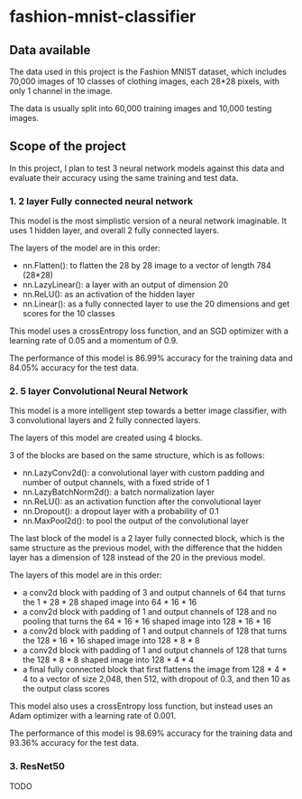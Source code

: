 # fashion-mnist-classifier

## Data available
The data used in this project is the Fashion MNIST dataset, which includes 70,000 images of 10 classes of clothing images, each 28*28 pixels, with only 1 channel in the image. 

The data is usually split into 60,000 training images and 10,000 testing images. 

## Scope of the project
In this project, I plan to test 3 neural network models against this data and evaluate their accuracy using the same training and test data.

### 1. 2 layer Fully connected neural network
This model is the most simplistic version of a neural network imaginable. It uses 1 hidden layer, and overall 2 fully connected layers.

The layers of the model are in this order:
- nn.Flatten(): to flatten the 28 by 28 image to a vector of length 784 (28*28)
- nn.LazyLinear(): a layer with an output of dimension 20 
- nn.ReLU(): as an activation of the hidden layer
- nn.Linear(): as a fully connected layer to use the 20 dimensions and get scores for the 10 classes

This model uses a crossEntropy loss function, and an SGD optimizer with a learning rate of 0.05 and a momentum of 0.9.

The performance of this model is 86.99% accuracy for the training data and 84.05% accuracy for the test data.

### 2. 5 layer Convolutional Neural Network
This model is a more intelligent step towards a better image classifier, with 3 convolutional layers and 2 fully connected layers.

The layers of this model are created using 4 blocks. 

3 of the blocks are based on the same structure, which is as follows:
- nn.LazyConv2d(): a convolutional layer with custom padding and number of output channels, with a fixed stride of 1
- nn.LazyBatchNorm2d(): a batch normalization layer
- nn.ReLU(): as an activation function after the convolutional layer
- nn.Dropout(): a dropout layer with a probability of 0.1
- nn.MaxPool2d(): to pool the output of the convolutional layer 

The last block of the model is a 2 layer fully connected block, which is the same structure as the previous model, with the difference that the hidden layer has a dimension of 128 instead of the 20 in the previous model.

The layers of this model are in this order:
- a conv2d block with padding of 3 and output channels of 64 that turns the 1 * 28 * 28 shaped image into 64 * 16 * 16
- a conv2d block with padding of 1 and output channels of 128 and no pooling that turns the 64 * 16 * 16 shaped image into 128 * 16 * 16
- a conv2d block with padding of 1 and output channels of 128 that turns the 128 * 16 * 16 shaped image into 128 * 8 * 8
- a conv2d block with padding of 1 and output channels of 128 that turns the 128 * 8 * 8 shaped image into 128 * 4 * 4
- a final fully connected block that first flattens the image from 128 * 4 * 4 to a vector of size 2,048, then 512, with dropout of 0.3, and then 10 as the output class scores

This model also uses a crossEntropy loss function, but instead uses an Adam optimizer with a learning rate of 0.001.

The performance of this model is 98.69% accuracy for the training data and 93.36% accuracy for the test data.

### 3. ResNet50
TODO

